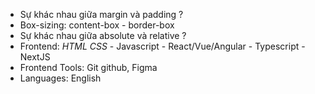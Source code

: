 - Sự khác nhau giữa margin và padding ?
- Box-sizing: content-box - border-box
- Sự khác nhau giữa absolute và relative ?
- Frontend: _HTML CSS_ - Javascript - React/Vue/Angular - Typescript - NextJS
- Frontend Tools: Git github, Figma
- Languages: English
